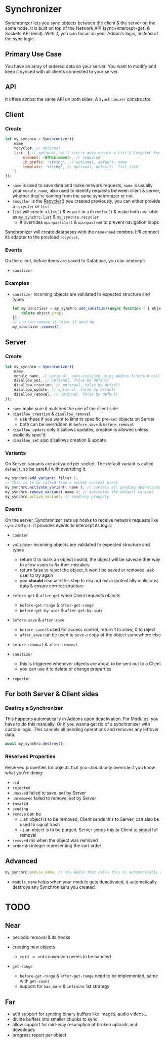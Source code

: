 # Synchronizer

Synchronizer lets you sync objects between the client & the server on the same node.
It is built on top of the Network API (sync+intercept+get) & Sockets API (emit). With it, you can focus on your Addon's logic, instead of the sync logic.

## Primary Use Case

You have an array of ordered data on your server. You want to modify and keep it synced with all clients connected to your server.

## API

It offers almost the same API on both sides. A `Synchronizer` constructor.

## Client

### Create

```js
let my_synchro = Synchronizer({
    name,
    recycler, // optional
    list: { // optional, will create auto-create a List & Recycler for you
        element: <HTMLElement>, // required
        id_prefix: 'string', // optional, default: name
        template: 'string', // optional, default: 'list_item'
    }
});
```

* `name` is used to save data and make network requests, `name` is usually your `module_name`, also used to identify requests between client & server, whether they're coming from the same synchronizer or not.
* `recycler` is the [Recycler](./Recycler.md)() you created previously, you can either provide a `recycler` or `list`
* `list` will create a `List()` & wrap it in a `Recycler()` & make both available as `my_synchro.list` & `my_synchro.recycler`
  * it overrides `uponpaststart` & `uponpastend` to prevent navigation loops


Synchronizer will create databases with the `name+need` combos. It'll connect its adapter to the provided `recycler`.

### Events

On the client, before items are saved to Database, you can intercept:

* `sanitizer`

### Examples

* `sanitizer` incoming objects are validated to expected structure and types

	```js
	let my_sanitizer = my_synchro.add_sanitizer(async function ( { object } ) {
	    delete object.prop;
	});
	// you can remove it later if need be
	my_sanitizer.remove();
	```


## Server

### Create

```js
let my_synchro = Synchronizer({
    name,
    module_name, // optional, auto-assigned using addons-function-call
    disallow_set, // optional, false by default
    disallow_creation, // optional, false by default
    disallow_update, // optional, false by default
    disallow_removal, // optional, false by default
});
```

* `name` make sure it matches the one of the client side
* `disallow_creation` & `disallow_removal`
  * use these if you want to limit to specific pre-`set` objects on Server
  * both can be overridden in `before_save` & `before_removal`
* `disallow_update` only disallows updates, creation is allowed unless explicitly spec'd
* `disallow_set` also disallows creation & update


### Variants

On Server, variants are activated per socket. The default variant is called `default`, so be careful with overriding it.

```js
my_synchro.add_variant( filter );
// This is to be called from a socket context event
my_synchro.activate_variant( name ); // cancels all pending operations
my_synchro.remove_variant( name ); // activates the default variant
my_synchro.active_variant; // readonly property
```



### Events

On the server, Synchronizer sets up hooks to receive network requests like `sync` and `get`.
It provides events to intercept its logic:

* `counter`
* `validator` incoming objects are validated to expected structure and types
  * return 0 to mark an object invalid, the object will be saved either way to allow users to fix their mistakes
  * return false to reject the object, it won't be saved or removed, ask user to try again
  * you **should** also use this step to discard extra (potentially malicious) data & ensure correct structure

* `before-get` & `after-get` when Client requests objects
  * `before-get-range` & `after-get-range`
  * `before-get-by-uids` & `after-get-by-uids`

* `before-save` & `after-save`
  * `before_save` is used for access control, return 1 to allow, 0 to reject
  * `after_save` can be used to save a copy of the object somewhere else
* `before-removal` & `after-removal`
* `sanitizer`
  * this is triggered whenever objects are about to be sent out to a Client
  * you can use it to delete or change properties

* `reporter`


## For both Server & Client sides

### Destroy a Synchronizer

This happens automatically in Addons upon deactivation.
For Modules, you have to do this manually. Or if you wanna get rid of a synchronizer with custom logic.
This cancels all pending operations and removes any leftover data.

```js
await my_synchro.destroy();
```

### Reserved Properties

Reserved properties for objects that you should only override if you know what you're doing:

* `uid`
* `rejected`
* `unsaved` failed to save, set by Server
* `unremoved` failed to remove, set by Server
* `invalid`
* `pending`
* `remove` can be
	* `1` an object is to be removed, Client sends this to Server, can also be used to signal trash
	* `-1` an object is to be purged, Server sends this to Client to signal full removal
* `removed` ms when the object was removed
* `order` an integer representing the sort order

## Advanced

```js
my_synchro.module_name; // the Addon that calls this is automatically assigned here
```

* `module_name` helps when your module gets deactivated, it automatically destroys any Synchronizers you created.

# TODO

## Near

* periodic removal & its hooks
* creating new objects
  * `ruid -> uid` conversion needs to be handled

* `get-range`
  * `before-get-range` & `after-get-range` need to be implemented, same with `get-count`
  * support for `has_more` & `infinite` list strategy


## Far

* add support for syncing binary buffers like images, audio videos...
* divide buffers into smaller chunks to sync
* allow support for mid-way resumption of broken uploads and downloads
* progress report per object



















